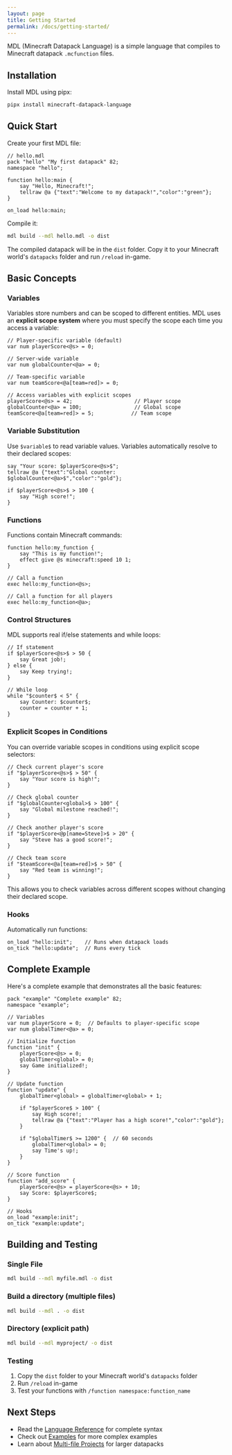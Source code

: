 ```yaml
---
layout: page
title: Getting Started
permalink: /docs/getting-started/
---
```


MDL (Minecraft Datapack Language) is a simple language that compiles to Minecraft datapack `.mcfunction` files.

## Installation

Install MDL using pipx:

```bash
pipx install minecraft-datapack-language
```

## Quick Start

Create your first MDL file:

```mdl
// hello.mdl
pack "hello" "My first datapack" 82;
namespace "hello";

function hello:main {
    say "Hello, Minecraft!";
    tellraw @a {"text":"Welcome to my datapack!","color":"green"};
}

on_load hello:main;
```

Compile it:

```bash
mdl build --mdl hello.mdl -o dist
```

The compiled datapack will be in the `dist` folder. Copy it to your Minecraft world's `datapacks` folder and run `/reload` in-game.

## Basic Concepts

### Variables

Variables store numbers and can be scoped to different entities. MDL uses an **explicit scope system** where you must specify the scope each time you access a variable:

```mdl
// Player-specific variable (default)
var num playerScore<@s> = 0;

// Server-wide variable
var num globalCounter<@a> = 0;

// Team-specific variable
var num teamScore<@a[team=red]> = 0;

// Access variables with explicit scopes
playerScore<@s> = 42;                    // Player scope
globalCounter<@a> = 100;                 // Global scope
teamScore<@a[team=red]> = 5;            // Team scope
```

### Variable Substitution

Use `$variable$` to read variable values. Variables automatically resolve to their declared scopes:

```mdl
say "Your score: $playerScore<@s>$";
tellraw @a {"text":"Global counter: $globalCounter<@a>$","color":"gold"};

if $playerScore<@s>$ > 100 {
    say "High score!";
}
```

### Functions

Functions contain Minecraft commands:

```mdl
function hello:my_function {
    say "This is my function!";
    effect give @s minecraft:speed 10 1;
}

// Call a function
exec hello:my_function<@s>;

// Call a function for all players
exec hello:my_function<@a>;
```

### Control Structures

MDL supports real if/else statements and while loops:

```mdl
// If statement
if $playerScore<@s>$ > 50 {
    say Great job!;
} else {
    say Keep trying!;
}

// While loop
while "$counter$ < 5" {
    say Counter: $counter$;
    counter = counter + 1;
}
```

### Explicit Scopes in Conditions

You can override variable scopes in conditions using explicit scope selectors:

```mdl
// Check current player's score
if "$playerScore<@s>$ > 50" {
    say "Your score is high!";
}

// Check global counter
if "$globalCounter<global>$ > 100" {
    say "Global milestone reached!";
}

// Check another player's score
if "$playerScore<@p[name=Steve]>$ > 20" {
    say "Steve has a good score!";
}

// Check team score
if "$teamScore<@a[team=red]>$ > 50" {
    say "Red team is winning!";
}
```

This allows you to check variables across different scopes without changing their declared scope.

### Hooks

Automatically run functions:

```mdl
on_load "hello:init";    // Runs when datapack loads
on_tick "hello:update";  // Runs every tick
```

## Complete Example

Here's a complete example that demonstrates all the basic features:

```mdl
pack "example" "Complete example" 82;
namespace "example";

// Variables
var num playerScore = 0;  // Defaults to player-specific scope
var num globalTimer<@a> = 0;

// Initialize function
function "init" {
    playerScore<@s> = 0;
    globalTimer<global> = 0;
    say Game initialized!;
}

// Update function
function "update" {
    globalTimer<global> = globalTimer<global> + 1;
    
    if "$playerScore$ > 100" {
        say High score!;
        tellraw @a {"text":"Player has a high score!","color":"gold"};
    }
    
    if "$globalTimer$ >= 1200" {  // 60 seconds
        globalTimer<global> = 0;
        say Time's up!;
    }
}

// Score function
function "add_score" {
    playerScore<@s> = playerScore<@s> + 10;
    say Score: $playerScore$;
}

// Hooks
on_load "example:init";
on_tick "example:update";
```

## Building and Testing

### Single File
```bash
mdl build --mdl myfile.mdl -o dist
```

### Build a directory (multiple files)
```bash
mdl build --mdl . -o dist
```

### Directory (explicit path)
```bash
mdl build --mdl myproject/ -o dist
```

### Testing
1. Copy the `dist` folder to your Minecraft world's `datapacks` folder
2. Run `/reload` in-game
3. Test your functions with `/function namespace:function_name`

## Next Steps

- Read the [Language Reference](language-reference.md) for complete syntax
- Check out [Examples](examples.md) for more complex examples
- Learn about [Multi-file Projects](multi-file-projects.md) for larger datapacks